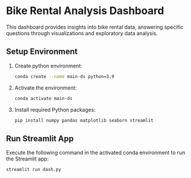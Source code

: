 # Bike Rental Analysis Dashboard

This dashboard provides insights into bike rental data, answering specific questions through visualizations and exploratory data analysis.

## Setup Environment

1. Create python environment:

    ```bash
    conda create --name main-ds python=3.9
    ```

2. Activate the environment:

    ```bash
    conda activate main-ds
    ```

3. Install required Python packages:

    ```bash
    pip install numpy pandas matplotlib seaborn streamlit
    ```

## Run Streamlit App

Execute the following command in the activated conda environment to run the Streamlit app:

```bash
streamlit run dash.py

